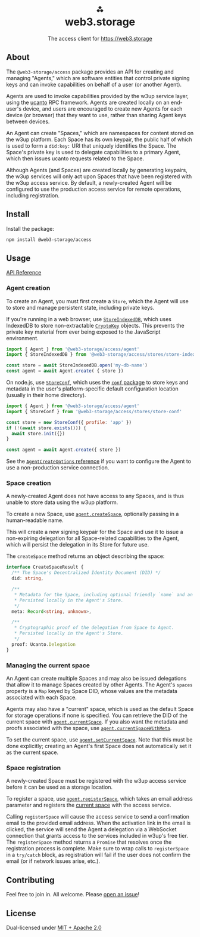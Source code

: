 <h1 align="center">⁂<br/>web3.storage</h1>
<p align="center">The access client for <a href="https://web3.storage">https://web3.storage</a></p>

## About

The `@web3-storage/access` package provides an API for creating and managing "Agents," which are software entities that control private signing keys and can invoke capabilities on behalf of a user (or another Agent).

Agents are used to invoke capabilities provided by the w3up service layer, using the [ucanto](https://github.com/web3-storage/ucanto) RPC framework. Agents are created locally on an end-user's device, and users are encouraged to create new Agents for each device (or browser) that they want to use, rather than sharing Agent keys between devices.

An Agent can create "Spaces," which are namespaces for content stored on the w3up platform. Each Space has its own keypair, the public half of which is used to form a `did:key:` URI that uniquely identifies the Space. The Space's private key is used to delegate capabilities to a primary Agent, which then issues ucanto requests related to the Space.

Although Agents (and Spaces) are created locally by generating keypairs, the w3up services will only act upon Spaces that have been registered with the w3up access service. By default, a newly-created Agent will be configured to use the production access service for remote operations, including registration.

## Install

Install the package:

```bash
npm install @web3-storage/access
``` 

## Usage

[API Reference](https://web3-storage.github.io/w3protocol/modules/_web3_storage_access.html)

### Agent creation

To create an Agent, you must first create a `Store`, which the Agent will use to store and manage persistent state, including private keys.

If you're running in a web browser, use [`StoreIndexedDB`](https://web3-storage.github.io/w3protocol/classes/_web3_storage_access.StoreIndexedDB.html), which uses IndexedDB to store non-extractable [`CryptoKey`](https://www.w3.org/TR/WebCryptoAPI/#dfn-CryptoKey) objects. This prevents the private key material from ever being exposed to the JavaScript environment.

```js
import { Agent } from '@web3-storage/access/agent'
import { StoreIndexedDB } from '@web3-storage/access/stores/store-indexeddb'

const store = await StoreIndexedDB.open('my-db-name')
const agent = await Agent.create( { store })
```

On node.js, use [`StoreConf`](https://web3-storage.github.io/w3protocol/classes/_web3_storage_access.StoreConf.html), which uses the [`conf` package](https://www.npmjs.com/package/conf) to store keys and metadata in the user's platform-specific default configuration location (usually in their home directory).

```js
import { Agent } from '@web3-storage/access/agent'
import { StoreConf } from '@web3-storage/access/stores/store-conf'

const store = new StoreConf({ profile: 'app' })
if (!(await store.exists())) {
  await store.init({})
}

const agent = await Agent.create({ store })
```

See the [`AgentCreateOptions` reference](https://web3-storage.github.io/w3protocol/interfaces/_web3_storage_access._internal_.AgentCreateOptions.html) if you want to configure the Agent to use a non-production service connection.

### Space creation

A newly-created Agent does not have access to any Spaces, and is thus unable to store data using the w3up platform.

To create a new Space, use [`agent.createSpace`](https://web3-storage.github.io/w3protocol/classes/_web3_storage_access.Agent.html#createSpace), optionally passing in a human-readable name.

This will create a new signing keypair for the Space and use it to issue a non-expiring delegation for all Space-related capabilities to the Agent, which will persist the delegation in its Store for future use.

The `createSpace` method returns an object describing the space:

```ts
interface CreateSpaceResult {
  /** The Space's Decentralized Identity Document (DID) */
  did: string,

  /** 
   * Metadata for the Space, including optional friendly `name` and an `isRegistered` flag.
   * Persisted locally in the Agent's Store.
   */
  meta: Record<string, unknown>,

  /**
   * Cryptographic proof of the delegation from Space to Agent.
   * Persisted locally in the Agent's Store.
   */
  proof: Ucanto.Delegation
}
```

### Managing the current space

An Agent can create multiple Spaces and may also be issued delegations that allow it to manage Spaces created by other Agents. The Agent's `spaces` property is a `Map` keyed by Space DID, whose values are the metadata associated with each Space.

Agents may also have a "current" space, which is used as the default Space for storage operations if none is specified. You can retrieve the DID of the current space with [`agent.currentSpace`](https://web3-storage.github.io/w3protocol/classes/_web3_storage_access.Agent.html#currentSpace). If you also want the metadata and proofs associated with the space, use [`agent.currentSpaceWithMeta`](https://web3-storage.github.io/w3protocol/classes/_web3_storage_access.Agent.html#currentSpaceWithMeta). 

To set the current space, use [`agent.setCurrentSpace`](https://web3-storage.github.io/w3protocol/classes/_web3_storage_access.Agent.html#setCurrentSpace). Note that this must be done explicitly; creating an Agent's first Space does not automatically set it as the current space.

### Space registration

A newly-created Space must be registered with the w3up access service before it can be used as a storage location.

To register a space, use [`agent.registerSpace`](https://web3-storage.github.io/w3protocol/classes/_web3_storage_access.Agent.html#registerSpace), which takes an email address parameter and registers the [current space](#managing-the-current-space) with the access service.

Calling `registerSpace` will cause the access service to send a confirmation email to the provided email address. When the activation link in the email is clicked, the service will send the Agent a delegation via a WebSocket connection that grants access to the services included in w3up's free tier. The `registerSpace` method returns a `Promise` that resolves once the registration process is complete. Make sure to wrap calls to `registerSpace` in a `try/catch` block, as registration will fail if the user does not confirm the email (or if network issues arise, etc.).

## Contributing

Feel free to join in. All welcome. Please [open an issue](https://github.com/web3-storage/w3protocol/issues)!

## License

Dual-licensed under [MIT + Apache 2.0](https://github.com/web3-storage/w3protocol/blob/main/license.md)

